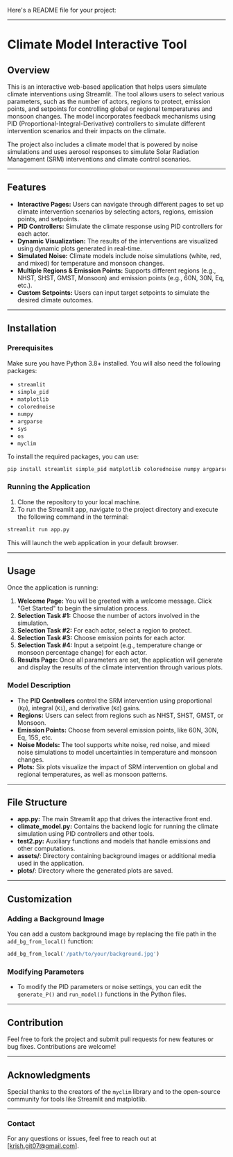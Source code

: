 Here's a README file for your project:

---

# Climate Model Interactive Tool

## Overview

This is an interactive web-based application that helps users simulate climate interventions using Streamlit. The tool allows users to select various parameters, such as the number of actors, regions to protect, emission points, and setpoints for controlling global or regional temperatures and monsoon changes. The model incorporates feedback mechanisms using PID (Proportional-Integral-Derivative) controllers to simulate different intervention scenarios and their impacts on the climate.

The project also includes a climate model that is powered by noise simulations and uses aerosol responses to simulate Solar Radiation Management (SRM) interventions and climate control scenarios.

---

## Features

- **Interactive Pages:** Users can navigate through different pages to set up climate intervention scenarios by selecting actors, regions, emission points, and setpoints.
- **PID Controllers:** Simulate the climate response using PID controllers for each actor.
- **Dynamic Visualization:** The results of the interventions are visualized using dynamic plots generated in real-time.
- **Simulated Noise:** Climate models include noise simulations (white, red, and mixed) for temperature and monsoon changes.
- **Multiple Regions & Emission Points:** Supports different regions (e.g., NHST, SHST, GMST, Monsoon) and emission points (e.g., 60N, 30N, Eq, etc.).
- **Custom Setpoints:** Users can input target setpoints to simulate the desired climate outcomes.

---

## Installation

### Prerequisites

Make sure you have Python 3.8+ installed. You will also need the following packages:

- `streamlit`
- `simple_pid`
- `matplotlib`
- `colorednoise`
- `numpy`
- `argparse`
- `sys`
- `os`
- `myclim`

To install the required packages, you can use:

```bash
pip install streamlit simple_pid matplotlib colorednoise numpy argparse
```

### Running the Application

1. Clone the repository to your local machine.
2. To run the Streamlit app, navigate to the project directory and execute the following command in the terminal:

```bash
streamlit run app.py
```

This will launch the web application in your default browser.

---

## Usage

Once the application is running:

1. **Welcome Page:** You will be greeted with a welcome message. Click "Get Started" to begin the simulation process.
2. **Selection Task #1:** Choose the number of actors involved in the simulation.
3. **Selection Task #2:** For each actor, select a region to protect.
4. **Selection Task #3:** Choose emission points for each actor.
5. **Selection Task #4:** Input a setpoint (e.g., temperature change or monsoon percentage change) for each actor.
6. **Results Page:** Once all parameters are set, the application will generate and display the results of the climate intervention through various plots.

### Model Description

- The **PID Controllers** control the SRM intervention using proportional (`Kp`), integral (`Ki`), and derivative (`Kd`) gains.
- **Regions:** Users can select from regions such as NHST, SHST, GMST, or Monsoon.
- **Emission Points:** Choose from several emission points, like 60N, 30N, Eq, 15S, etc.
- **Noise Models:** The tool supports white noise, red noise, and mixed noise simulations to model uncertainties in temperature and monsoon changes.
- **Plots:** Six plots visualize the impact of SRM intervention on global and regional temperatures, as well as monsoon patterns.

---

## File Structure

- **app.py:** The main Streamlit app that drives the interactive front end.
- **climate_model.py:** Contains the backend logic for running the climate simulation using PID controllers and other tools.
- **test2.py:** Auxiliary functions and models that handle emissions and other computations.
- **assets/**: Directory containing background images or additional media used in the application.
- **plots/**: Directory where the generated plots are saved.

---

## Customization

### Adding a Background Image

You can add a custom background image by replacing the file path in the `add_bg_from_local()` function:

```python
add_bg_from_local('/path/to/your/background.jpg')
```

### Modifying Parameters

- To modify the PID parameters or noise settings, you can edit the `generate_P()` and `run_model()` functions in the Python files.

---

## Contribution

Feel free to fork the project and submit pull requests for new features or bug fixes. Contributions are welcome!

---

## Acknowledgments

Special thanks to the creators of the `myclim` library and to the open-source community for tools like Streamlit and matplotlib.

--- 

### Contact

For any questions or issues, feel free to reach out at [krish.git07@gmail.com].
